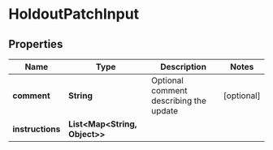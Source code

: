 

# HoldoutPatchInput


## Properties

| Name | Type | Description | Notes |
|------------ | ------------- | ------------- | -------------|
|**comment** | **String** | Optional comment describing the update |  [optional] |
|**instructions** | **List&lt;Map&lt;String, Object&gt;&gt;** |  |  |



